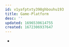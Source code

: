 ```yaml
---
id: v1yafptxty398ghbouhu193
title: Game-Platform
desc: ''
updated: 1696530614755
created: 1672306937647
---
```


- 